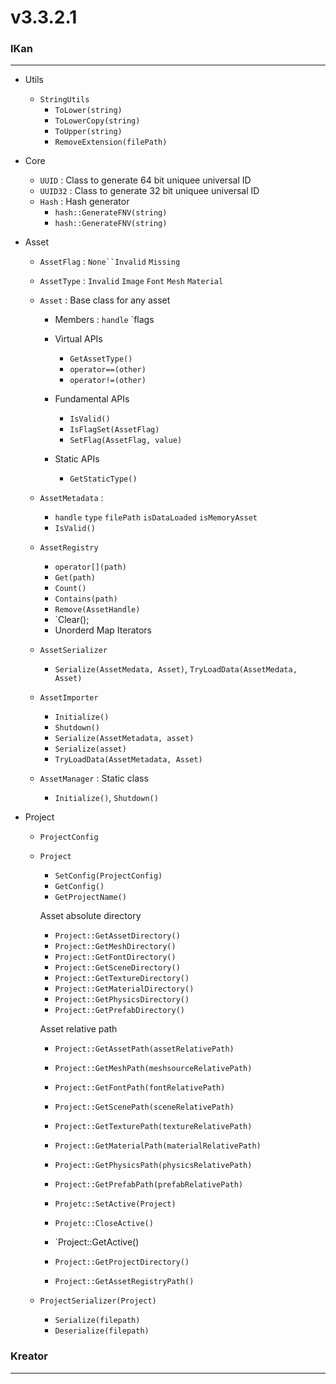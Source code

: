 # v3.3.2.1

### IKan
----------------------------------------------------------------------------------------------------------------------
  - Utils
    - `StringUtils`
      - `ToLower(string)`
      - `ToLowerCopy(string)`
      - `ToUpper(string)`
      - `RemoveExtension(filePath)`

  - Core
    - `UUID` : Class to generate 64 bit uniquee universal ID
    - `UUID32` : Class to generate 32 bit uniquee universal ID
    - `Hash` : Hash generator
      - `hash::GenerateFNV(string)`
      - `hash::GenerateFNV(string)`

  - Asset
    - `AssetFlag` : `None``Invalid` `Missing`
    - `AssetType` : `Invalid` `Image` `Font` `Mesh` `Material`
    - `Asset` : Base class for any asset
      - Members : `handle` `flags
      - Virtual APIs
          - `GetAssetType()`
          - `operator==(other)`
          - `operator!=(other)`

      - Fundamental APIs
        - `IsValid()`
        - `IsFlagSet(AssetFlag)`
        - `SetFlag(AssetFlag, value)`
    
      - Static APIs
        - `GetStaticType()`
    
    - `AssetMetadata` : 
      - `handle` `type` `filePath`  `isDataLoaded` `isMemoryAsset`
      - `IsValid()`

    - `AssetRegistry`
      - `operator[](path)`
      - `Get(path)`
      - `Count()`
      - `Contains(path)`
      - `Remove(AssetHandle)`
      - `Clear();
      - Unorderd Map Iterators    

    - `AssetSerializer`
      - `Serialize(AssetMedata, Asset)`, `TryLoadData(AssetMedata, Asset)`
      
    - `AssetImporter`
      - `Initialize()`
      - `Shutdown()`
      - `Serialize(AssetMetadata, asset)`
      - `Serialize(asset)`
      - `TryLoadData(AssetMetadata, Asset)`
  
    - `AssetManager` : Static class
      - `Initialize()`, `Shutdown()`
    
  - Project
    - `ProjectConfig`
    - `Project`
      - `SetConfig(ProjectConfig)`
      - `GetConfig()`
      - `GetProjectName()`

      Asset absolute directory
      - `Project::GetAssetDirectory()`
      - `Project::GetMeshDirectory()`
      - `Project::GetFontDirectory()`
      - `Project::GetSceneDirectory()`
      - `Project::GetTextureDirectory()`
      - `Project::GetMaterialDirectory()`
      - `Project::GetPhysicsDirectory()`
      - `Project::GetPrefabDirectory()`

      Asset relative path
      - `Project::GetAssetPath(assetRelativePath)`
      - `Project::GetMeshPath(meshsourceRelativePath)`
      - `Project::GetFontPath(fontRelativePath)`
      - `Project::GetScenePath(sceneRelativePath)`
      - `Project::GetTexturePath(textureRelativePath)`
      - `Project::GetMaterialPath(materialRelativePath)`
      - `Project::GetPhysicsPath(physicsRelativePath)`
      - `Project::GetPrefabPath(prefabRelativePath)`

      - `Projetc::SetActive(Project)`
      - `Projetc::CloseActive()`
      - `Project::GetActive()
      - `Project::GetProjectDirectory()`
      - `Project::GetAssetRegistryPath()`

    - `ProjectSerializer(Project)`
      - `Serialize(filepath)`
      - `Deserialize(filepath)`

### Kreator
----------------------------------------------------------------------------------------------------------------------
